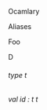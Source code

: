 Ocamlary

Aliases

Foo

D



######  type       t             



######  val       id   :    t                      t       



